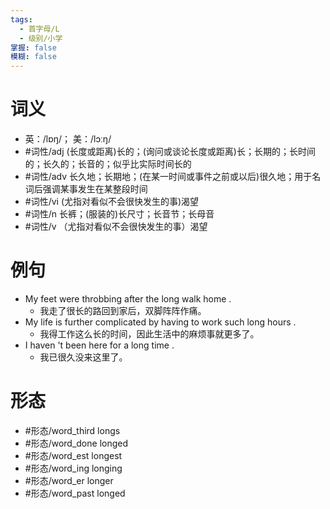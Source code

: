 ```yaml
---
tags:
  - 首字母/L
  - 级别/小学
掌握: false
模糊: false
---
```

# 词义
- 英：/lɒŋ/； 美：/lɔːŋ/
- #词性/adj  (长度或距离)长的；(询问或谈论长度或距离)长；长期的；长时间的；长久的；长音的；似乎比实际时间长的
- #词性/adv  长久地；长期地；(在某一时间或事件之前或以后)很久地；用于名词后强调某事发生在某整段时间
- #词性/vi  (尤指对看似不会很快发生的事)渴望
- #词性/n  长裤；(服装的)长尺寸；长音节；长母音
- #词性/v  （尤指对看似不会很快发生的事）渴望
# 例句
- My feet were throbbing after the long walk home .
	- 我走了很长的路回到家后，双脚阵阵作痛。
- My life is further complicated by having to work such long hours .
	- 我得工作这么长的时间，因此生活中的麻烦事就更多了。
- I haven 't been here for a long time .
	- 我已很久没来这里了。
# 形态
- #形态/word_third longs
- #形态/word_done longed
- #形态/word_est longest
- #形态/word_ing longing
- #形态/word_er longer
- #形态/word_past longed
